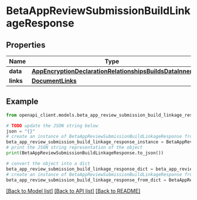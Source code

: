 # BetaAppReviewSubmissionBuildLinkageResponse


## Properties

Name | Type | Description | Notes
------------ | ------------- | ------------- | -------------
**data** | [**AppEncryptionDeclarationRelationshipsBuildsDataInner**](AppEncryptionDeclarationRelationshipsBuildsDataInner.md) |  | 
**links** | [**DocumentLinks**](DocumentLinks.md) |  | 

## Example

```python
from openapi_client.models.beta_app_review_submission_build_linkage_response import BetaAppReviewSubmissionBuildLinkageResponse

# TODO update the JSON string below
json = "{}"
# create an instance of BetaAppReviewSubmissionBuildLinkageResponse from a JSON string
beta_app_review_submission_build_linkage_response_instance = BetaAppReviewSubmissionBuildLinkageResponse.from_json(json)
# print the JSON string representation of the object
print(BetaAppReviewSubmissionBuildLinkageResponse.to_json())

# convert the object into a dict
beta_app_review_submission_build_linkage_response_dict = beta_app_review_submission_build_linkage_response_instance.to_dict()
# create an instance of BetaAppReviewSubmissionBuildLinkageResponse from a dict
beta_app_review_submission_build_linkage_response_from_dict = BetaAppReviewSubmissionBuildLinkageResponse.from_dict(beta_app_review_submission_build_linkage_response_dict)
```
[[Back to Model list]](../README.md#documentation-for-models) [[Back to API list]](../README.md#documentation-for-api-endpoints) [[Back to README]](../README.md)


